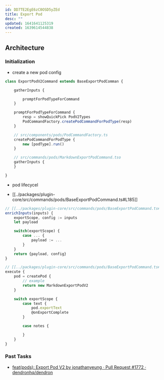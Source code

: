 ```yaml
---
id: DD7TE2EgE6zC0OSD5yZEd
title: Export Pod
desc: ""
updated: 1641641125319
created: 1639614544838
---
```


## Architecture

### Initialization

- create a new pod config

```ts
class ExportPodV2Command extends BaseExportPodComman {

    gatherInputs {

        promptForPodTypeForCommand
    }

    promptForPodTypeForCommand {
        resp = showQuickPick PodV2Types
        PodCommandFactory.createPodCommandForPodType(resp)
    }

    // src/components/pods/PodCommandFactory.ts
    createPodCommandForPodType {
        new [podType].run()
    }

    // src/commands/pods/MarkdownExportPodCommand.tso
    gatherInputs {
    }

}
```

- pod lifecycel

- [[../packages/plugin-core/src/commands/pods/BaseExportPodCommand.ts#L185]]

```ts
// [[../packages/plugin-core/src/commands/pods/BaseExportPodCommand.ts#L77]]
enrichInputs(inputs) {
    exportScope, config := inputs
    let payload

    switch(exportScope) {
        case ... {
            payload := ...
        }
    }
    return {payload, config}
}

// [[../packages/plugin-core/src/commands/pods/BaseExportPodCommand.ts#L144]]
execute {
    pod = createPod {
        // example
        return new MarkdownExportPodV2
    }

    switch exportScope {
        case text {
            pod.exportText
            @onExportComplete
        }

        case notes {

        }
    }
}
```

### Past Tasks

- [feat(pods): Export Pod V2 by jonathanyeung · Pull Request #1772 · dendronhq/dendron](https://github.com/dendronhq/dendron/pull/1772/files)
